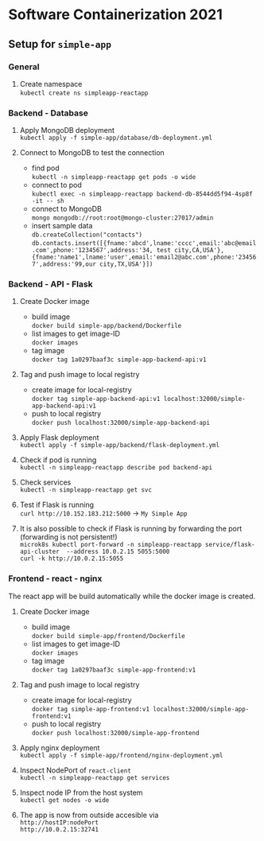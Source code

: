 # Software Containerization 2021

## Setup for `simple-app`

### General
1. Create namespace  
`kubectl create ns simpleapp-reactapp`

### Backend - Database
1. Apply MongoDB deployment  
`kubectl apply -f simple-app/database/db-deployment.yml`

1. Connect to MongoDB to test the connection

    * find pod  
    `kubectl -n simpleapp-reactapp get pods -o wide`
    * connect to pod  
    `kubectl exec -n simpleapp-reactapp backend-db-8544dd5f94-4sp8f -it -- sh`
    * connect to MongoDB  
    `mongo mongodb://root:root@mongo-cluster:27017/admin`
    * insert sample data  
    `db.createCollection("contacts")`  
    `db.contacts.insert([{fname:'abcd',lname:'cccc',email:'abc@email.com',phone:'1234567',address:'34, test city,CA,USA'},{fname:'name1',lname:'user',email:'email2@abc.com',phone:'234567',address:'99,our city,TX,USA'}])`

### Backend - API - Flask
1. Create Docker image   

    * build image  
    `docker build simple-app/backend/Dockerfile`
    * list images to get image-ID  
    `docker images`
    * tag image  
    `docker tag 1a0297baaf3c simple-app-backend-api:v1`

1. Tag and push image to local registry

    * create image for local-registry  
    `docker tag simple-app-backend-api:v1 localhost:32000/simple-app-backend-api:v1`
    * push to local registry  
    `docker push localhost:32000/simple-app-backend-api`

1. Apply Flask deployment  
`kubectl apply -f simple-app/backend/flask-deployment.yml`

1. Check if pod is running  
`kubectl -n simpleapp-reactapp describe pod backend-api`

1. Check services  
`kubectl -n simpleapp-reactapp get svc`

1. Test if Flask is running  
`curl http://10.152.183.212:5000` -> `My Simple App`

1. It is also possible to check if Flask is running by forwarding the port (forwarding is not persistent!)  
`microk8s kubectl port-forward -n simpleapp-reactapp service/flask-api-cluster  --address 10.0.2.15 5055:5000`  
`curl -k http://10.0.2.15:5055`

### Frontend - react - nginx
The react app will be build automatically while the docker image is created.

1. Create Docker image  

    * build image  
    `docker build simple-app/frontend/Dockerfile`
    * list images to get image-ID  
    `docker images`
    * tag image  
    `docker tag 1a0297baaf3c simple-app-frontend:v1`

1. Tag and push image to local registry

    * create image for local-registry  
    `docker tag simple-app-frontend:v1 localhost:32000/simple-app-frontend:v1`
    * push to local registry  
    `docker push localhost:32000/simple-app-frontend`

1. Apply nginx deployment  
`kubectl apply -f simple-app/frontend/nginx-deployment.yml`

1. Inspect NodePort of `react-client`  
`kubectl -n simpleapp-reactapp get services`

1. Inspect node IP from the host system  
`kubectl get nodes -o wide`

1. The app is now from outside accesible via  
`http://hostIP:nodePort`  
`http://10.0.2.15:32741`